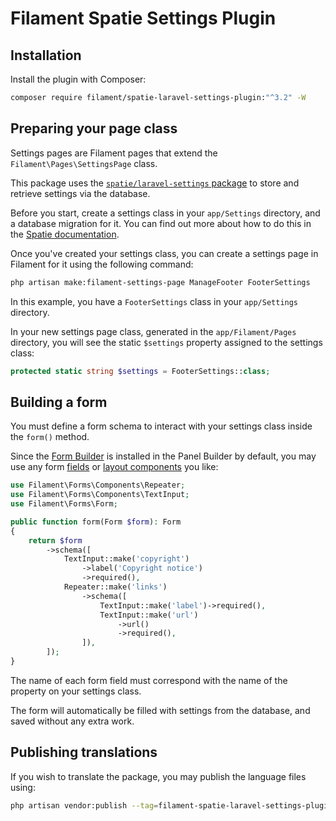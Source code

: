 # Filament Spatie Settings Plugin

## Installation

Install the plugin with Composer:

```bash
composer require filament/spatie-laravel-settings-plugin:"^3.2" -W
```

## Preparing your page class

Settings pages are Filament pages that extend the `Filament\Pages\SettingsPage` class.

This package uses the [`spatie/laravel-settings` package](https://github.com/spatie/laravel-settings) to store and retrieve settings via the database.

Before you start, create a settings class in your `app/Settings` directory, and a database migration for it. You can find out more about how to do this in the [Spatie documentation](https://github.com/spatie/laravel-settings#usage).

Once you've created your settings class, you can create a settings page in Filament for it using the following command:

```bash
php artisan make:filament-settings-page ManageFooter FooterSettings
```

In this example, you have a `FooterSettings` class in your `app/Settings` directory.

In your new settings page class, generated in the `app/Filament/Pages` directory, you will see the static `$settings` property assigned to the settings class:

```php
protected static string $settings = FooterSettings::class;
```

## Building a form

You must define a form schema to interact with your settings class inside the `form()` method.

Since the [Form Builder](https://filamentphp.com/docs/forms) is installed in the Panel Builder by default, you may use any form [fields](https://filamentphp.com/docs/forms/fields) or [layout components](https://filamentphp.com/docs/forms/layout) you like:

```php
use Filament\Forms\Components\Repeater;
use Filament\Forms\Components\TextInput;
use Filament\Forms\Form;

public function form(Form $form): Form
{
    return $form
        ->schema([
            TextInput::make('copyright')
                ->label('Copyright notice')
                ->required(),
            Repeater::make('links')
                ->schema([
                    TextInput::make('label')->required(),
                    TextInput::make('url')
                        ->url()
                        ->required(),
                ]),
        ]);
}
```

The name of each form field must correspond with the name of the property on your settings class.

The form will automatically be filled with settings from the database, and saved without any extra work.

## Publishing translations

If you wish to translate the package, you may publish the language files using:

```bash
php artisan vendor:publish --tag=filament-spatie-laravel-settings-plugin-translations
```
